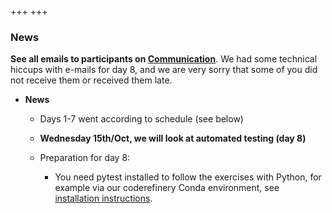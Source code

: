 +++
+++

### News

**See all emails to participants on [Communication](@/communication/_index.md)**.
We had some technical hiccups with e-mails for day 8, and we are very sorry that some of you did not receive them or received them late. 


- **News**
  - Days 1-7 went according to schedule (see below)
  - **Wednesday 15th/Oct, we will look at automated testing (day 8)**
    
  - Preparation for day 8:
    - You need pytest installed to follow the exercises with Python, for example via our coderefinery Conda environment, see [installation instructions](https://coderefinery.github.io/installation/conda/).  
